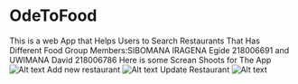 # OdeToFood

This is a web App that Helps Users to Search Restaurants That Has Different Food 
Group Members:SIBOMANA IRAGENA Egide  218006691 and UWIMANA David    218006786
Here is some Screan Shoots for The App
![Alt text]( "Homepage")
Add new restaurant
![Alt text]( "Homepage")
Update Restaurant
![Alt text]( "Homepage")
